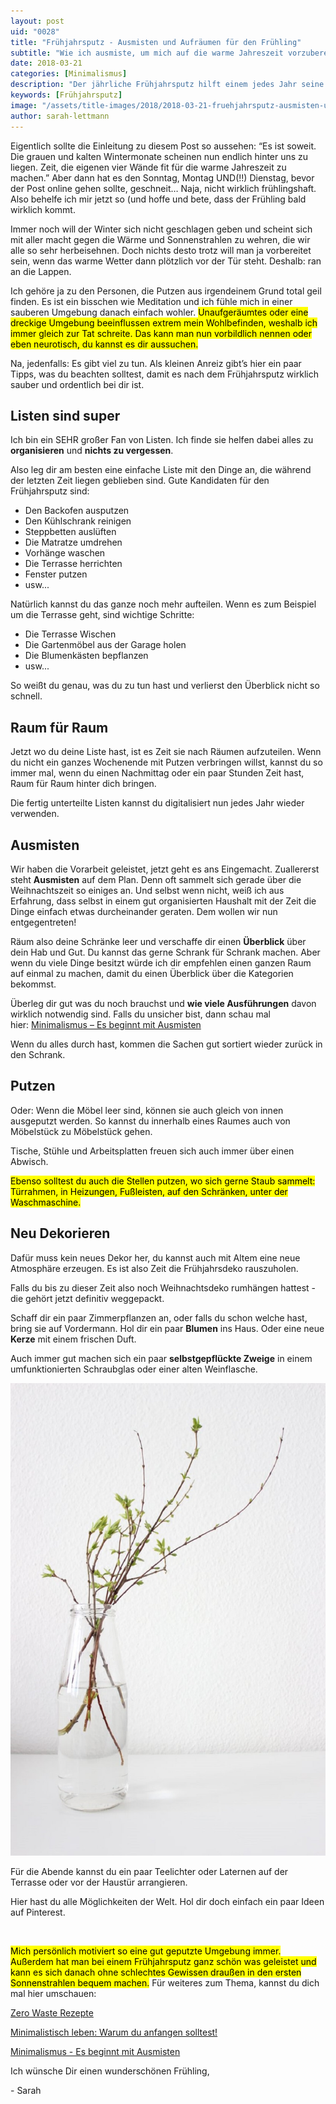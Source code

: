 ```yaml
---
layout: post
uid: "0028"
title: "Frühjahrsputz - Ausmisten und Aufräumen für den Frühling"
subtitle: "Wie ich ausmiste, um mich auf die warme Jahreszeit vorzubereiten"
date: 2018-03-21
categories: [Minimalismus]
description: "Der jährliche Frühjahrsputz hilft einem jedes Jahr seine Sachen zusammen zu bekommen. Ich zeige dir wie ich das mache."
keywords: [Frühjahrsputz]
image: "/assets/title-images/2018/2018-03-21-fruehjahrsputz-ausmisten-und-aufraeumen-fuer-den-fruehling.jpg"
author: sarah-lettmann
---
```

Eigentlich sollte die Einleitung zu diesem Post so aussehen: “Es ist soweit. Die grauen und kalten Wintermonate scheinen nun endlich hinter uns zu liegen. Zeit, die eigenen vier Wände fit für die warme Jahreszeit zu machen.”
Aber dann hat es den Sonntag, Montag UND(!!) Dienstag, bevor der Post online gehen sollte, geschneit… Naja, nicht wirklich frühlingshaft. Also behelfe ich mir jetzt so (und hoffe und bete, dass der Frühling bald wirklich kommt.

Immer noch will der Winter sich nicht geschlagen geben und scheint sich mit aller macht gegen die Wärme und Sonnenstrahlen zu wehren, die wir alle so sehr herbeisehnen. Doch nichts desto trotz will man ja vorbereitet sein, wenn das warme Wetter dann plötzlich vor der Tür steht. Deshalb: ran an die Lappen.

Ich gehöre ja zu den Personen, die Putzen aus irgendeinem Grund total geil finden. Es ist ein bisschen wie Meditation und ich fühle mich in einer sauberen Umgebung danach einfach wohler. <mark>Unaufgeräumtes oder eine dreckige Umgebung beeinflussen extrem mein Wohlbefinden, weshalb ich immer gleich zur Tat schreite. Das kann man nun vorbildlich nennen oder eben neurotisch, du kannst es dir aussuchen.</mark>

Na, jedenfalls: Es gibt viel zu tun. Als kleinen Anreiz gibt’s hier ein paar Tipps, was du beachten solltest, damit es nach dem Frühjahrsputz wirklich sauber und ordentlich bei dir ist.

## Listen sind super
Ich bin ein SEHR großer Fan von Listen. Ich finde sie helfen dabei alles zu **organisieren** und **nichts zu vergessen**.

Also leg dir am besten eine einfache Liste mit den Dinge an, die während der letzten Zeit liegen geblieben sind. Gute Kandidaten für den Frühjahrsputz sind:

- Den Backofen ausputzen  
- Den Kühlschrank reinigen  
- Steppbetten auslüften  
- Die Matratze umdrehen  
- Vorhänge waschen  
- Die Terrasse herrichten  
- Fenster putzen  
- usw...

Natürlich kannst du das ganze noch mehr aufteilen. Wenn es zum Beispiel um die Terrasse geht, sind wichtige Schritte:

- Die Terrasse Wischen  
- Die Gartenmöbel aus der Garage holen  
- Die Blumenkästen bepflanzen  
- usw...

So weißt du genau, was du zu tun hast und verlierst den Überblick nicht so schnell.

## Raum für Raum
Jetzt wo du deine Liste hast, ist es Zeit sie nach Räumen aufzuteilen. Wenn du nicht ein ganzes Wochenende mit Putzen verbringen willst, kannst du so immer mal, wenn du einen Nachmittag oder ein paar Stunden Zeit hast, Raum für Raum hinter dich bringen.

Die fertig unterteilte Listen kannst du digitalisiert nun jedes Jahr wieder verwenden.

## Ausmisten
Wir haben die Vorarbeit geleistet, jetzt geht es ans Eingemacht. Zuallererst steht **Ausmisten** auf dem Plan. Denn oft sammelt sich gerade über die Weihnachtszeit so einiges an. Und selbst wenn nicht, weiß ich aus Erfahrung, dass selbst in einem gut organisierten Haushalt mit der Zeit die Dinge einfach etwas durcheinander geraten. Dem wollen wir nun entgegentreten!

Räum also deine Schränke leer und verschaffe dir einen **Überblick** über dein Hab und Gut. Du kannst das gerne Schrank für Schrank machen. Aber wenn du viele Dinge besitzt würde ich dir empfehlen einen ganzen Raum auf einmal zu machen, damit du einen Überblick über die Kategorien bekommst.

Überleg dir gut was du noch brauchst und **wie viele Ausführungen** davon wirklich notwendig sind. Falls du unsicher bist, dann schau mal hier: [Minimalismus – Es beginnt mit Ausmisten](/blog/minimalismus-ausmisten)

Wenn du alles durch hast, kommen die Sachen gut sortiert wieder zurück in den Schrank.

## Putzen
Oder: Wenn die Möbel leer sind, können sie auch gleich von innen ausgeputzt werden. So kannst du innerhalb eines Raumes auch von Möbelstück zu Möbelstück gehen.

Tische, Stühle und Arbeitsplatten freuen sich auch immer über einen Abwisch.

<mark>Ebenso solltest du auch die Stellen putzen, wo sich gerne Staub sammelt: Türrahmen, in Heizungen, Fußleisten, auf den Schränken, unter der Waschmaschine.</mark>

## Neu Dekorieren
Dafür muss kein neues Dekor her, du kannst auch mit Altem eine neue Atmosphäre erzeugen. Es ist also Zeit die Frühjahrsdeko rauszuholen.

Falls du bis zu dieser Zeit also noch Weihnachtsdeko rumhängen hattest - die gehört jetzt definitiv weggepackt.

Schaff dir ein paar Zimmerpflanzen an, oder falls du schon welche hast, bring sie auf Vordermann. Hol dir ein paar **Blumen** ins Haus. Oder eine neue **Kerze** mit einem frischen Duft.

Auch immer gut machen sich ein paar **selbstgepflückte Zweige** in einem umfunktionierten Schraubglas oder einer alten Weinflasche.

![Selbst gepflückte Zweige](/assets/inpost-images/2017/2017-03-11-blumen.jpg "© {{ site.title }}")

Für die Abende kannst du ein paar Teelichter oder Laternen auf der Terrasse oder vor der Haustür arrangieren.

Hier hast du alle Möglichkeiten der Welt. Hol dir doch einfach ein paar Ideen auf Pinterest.

&nbsp;

<mark>Mich persönlich motiviert so eine gut geputzte Umgebung immer. Außerdem hat man bei einem Frühjahrsputz ganz schön was geleistet und kann es sich danach ohne schlechtes Gewissen draußen in den ersten Sonnenstrahlen bequem machen.</mark> Für weiteres zum Thema, kannst du dich mal hier umschauen:

[Zero Waste Rezepte](/blog/zero_waste_rezepte)

[Minimalistisch leben: Warum du anfangen solltest!](/blog/minimalistisch-leben)

[Minimalismus - Es beginnt mit Ausmisten](/blog/minimalismus-ausmisten)

Ich wünsche Dir einen wunderschönen Frühling,

\- Sarah
